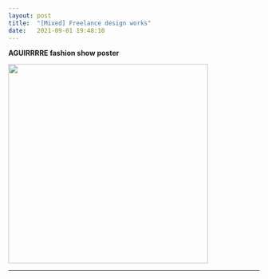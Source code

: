 ```yaml
---
layout: post
title:  "[Mixed] Freelance design works"
date:   2021-09-01 19:48:10
---
```


**AGUIRRRRE fashion show poster**

<img src="https://i.imgur.com/zNpGsNS.jpg" width="400">

-----------------------------------------------------------



